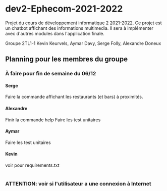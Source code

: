 # dev2-Ephecom-2021-2022
Projet du cours de développement informatique 2 2021-2022. Ce projet est un chatbot affichant des informations multimedia. Il sera à implémenter avec d'autres modules dans l'application finale.

Groupe 2TL1-1
Kevin Keurvels, Aymar Davy, Serge Folly, Alexandre Doneux

<h2>Planning pour les membres du groupe</h2>

<h3>À faire pour fin de semaine du 06/12</h3>
<h4>Serge</h4>
Faire la commande affichant les restaurants (et bars) à proximités. 

<h4>Alexandre</h4>
Finir la commande help
Faire les test unitaires

<h4>Aymar</h4>
Faire les test unitaires

<h4>Kevin</h4>
voir pour requirements.txt
<br><br>
<h3>ATTENTION: voir si l'utilisateur a une connexion à Internet</h3>


